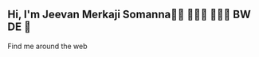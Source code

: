 ## Hi, I'm Jeevan Merkaji Somanna👋🏼 👨🏽‍🎓 👨🏽‍💻 BW DE 👋

<!--
I'm a Software Developer by profession and a  machine learning researcher who is deeply interested in tinkering with neural networks, building recommendation systems, and gathering best practices of machine learning in production. I write often about theoretical deep learning and applied MLOps..


--> Find me around the web 
